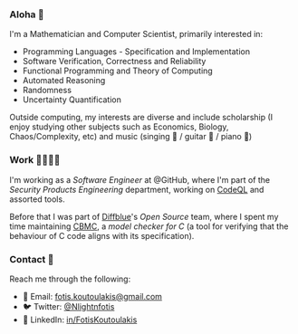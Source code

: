 ### Aloha 👋

I'm a Mathematician and Computer Scientist, primarily interested in:

* Programming Languages - Specification and Implementation
* Software Verification, Correctness and Reliability
* Functional Programming and Theory of Computing
* Automated Reasoning
* Randomness
* Uncertainty Quantification

Outside computing, my interests are diverse and include scholarship (I enjoy studying other subjects such
as Economics, Biology, Chaos/Complexity, etc) and music (singing 🎤 / guitar 🎸 / piano 🎹)

### Work 👨🏻‍💻💸

I'm working as a *Software Engineer* at @GitHub, where I'm part of the *Security Products Engineering* department,
working on [CodeQL](https://codeql.github.com) and assorted tools.

Before that I was part of [Diffblue](https://www.diffblue.com)'s *Open Source* team, where I spent my time
maintaining [CBMC](https://github.com/diffblue/cbmc), a *model checker for C* (a tool for verifying that the
behaviour of C code aligns with its specification).

### Contact 🤝

Reach me through the following:

* 📧 Email: fotis.koutoulakis@gmail.com
* 🐦 Twitter: [@Nlightnfotis](https://twitter.com/NlightNFotis)
* 🔗 LinkedIn: [in/FotisKoutoulakis](https://www.linkedin.com/in/fotiskoutoulakis/)

